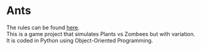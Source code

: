 # Ants
The rules can be found [here](https://inst.eecs.berkeley.edu/~cs61a/sp17/proj/ants/).  <br />
This is a game project that simulates Plants vs Zombees but with variation. It is coded in Python using Object-Oriented Programming.
